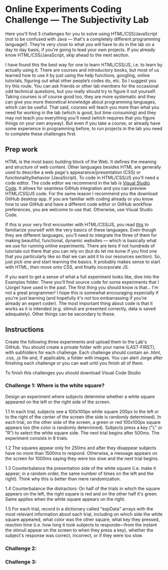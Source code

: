# Online Experiments Coding Challenge — The Subjectivity Lab

Here you'll find 3 challenges for you to solve using HTML/CSS/JavaScript (not to be confused with Java — that's a completely different programming language!). They’re very close to what you will have to do in the lab on a day to day basis, if you’re going to lead your own projects. If you already know HTML/CSS/JavaScript, skip ahead to the next section.

I have found this the best way for one to learn HTML/CSS/JS, i.e. to learn by actually using it. There are courses and introductory books, but most of us learned how to use it by just using the help functions, googling, online tutorials, figuring out what other people’s codes do, etc. So I suggest you try this route. You can ask friends or other lab members for the occasional odd technical questions, but you really should try to figure it out yourself. Taking courses is of course good too, they are more systematic and they can give you more theoretical knowledge about programming languages, which can be useful. That said, courses will teach you more than what you need for working in the lab (which is good, but time consuming) and they may not teach you everything you'll need (which requires that you figure things on your own anyway). But even if you take a course, or already have some experience in programming before, to run projects in the lab you need to complete these challenges first. 

## Prep work

HTML is the most basic building block of the Web. It defines the meaning and structure of web content. Other languages besides HTML are generally used to describe a web page's appearance/presentation (CSS) or functionality/behavior (JavaScript). To code in HTML/CSS/JS you'll need a code editor. The code editor we recommend in the lab is [Visual Studio Code](http://code.visualstudio.com). It allows for seamless GitHub integration and you can preview HTML/CSS/JS code. For the same reason I recommend you the download GitHub desktop app. If you are familiar with coding already or you know how to use GitHub and have a different code editor or GitHub workflow preferences, you are welcome to use that. Otherwise, use Visual Studio Code. 

If this is your very first encounter with HTML/CSS/JS, you read [this](https://developer.mozilla.org/en-US/docs/Web/HTML) to familiarize yourself with the very basics of these languages. Even though they are different languages, you'll need to integrate the three of them for making beautiful, functional, dynamic websites — which is basically what we use for running online experiments. There are tens if not hundreds of tutorials out there that you can rely on (but do let me konw if you find one that you particularly like so that we can add it to our resources section). So, just pick one and start learning the basics. It probably makes sense to start with HTML, then move onto CSS, and finally incorporate JS. 

If you want to get a sense of what a full experiment looks like, dive into the Examples folder. There you'll find source code for some experiments that I (Jorge) have used in the past. The first thing you should know is that... I'm not a great programmer! I hope this is somewhat encouraging especially if you're just learning (and hopefully it's not too embarrassing if you're already an expert coder). The most important thing about code is that it works as it is intended (e.g. stimuli are presented correctly, data is saved adequately). Other things can be secondary to these. 

## Instructions

Create the following three experiments and upload them to the Lab's GitHub. You should create a private folder with your name (LAST-FIRST), with subfolders for each challenge. Each challenge should contain an .html, .css, .js file and, if applicable, a folder with images. You can alert Jorge after finishing each challenge or you can wait until you finish all of them.

To finish this challenges you should download Visual Code Studio

### Challenge 1: Where is the white square?

Design an experiment where subjects determine whether a white square appeared on the left or the right side of the screen. 

1.1 In each trial, subjects see a 100x100px white square 200px to the left or to the right of the center of the screen (the side is randomly determined). In each trial, on the other side of the screen, a green or red 100x100px square appears too (the color is randomly determined). Subjects press a key ("L" or "R") to select the white square side. The next trial begins after 500ms. The experiment consists in 8 trials. 

1.2 The squares appear only for 250ms and after they disappear subjects have no more than 1500ms to respond. Otherwise, a message appears on the screen for 1000ms saying they were too slow and the next trial begins.

1.3 Counterbalance the presentation side of the white square (i.e. make it appear, in a random order, the same number of times on the left and the right). Think why this is better than mere randomization.

1.4 Counterbalance the distractors: On half of the trials in which the square appears on the left, the right square is red and on the other half it's green. Same applies when the white square appears on the right.

1.5 For each trial, record in a dictionary called "expData" arrays with the most relevant information about each trial, including on which side the white square appeared, what color was the other square, what key they pressed, reaction time (i.e. how long it took subjects to responde—from the instant the stimuli appear on the screen to when they press a key), whether the subject's response was correct, incorrect, or if they were too slow.

### Challenge 2: 


### Challenge 3: 
